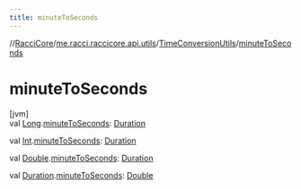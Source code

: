```yaml
---
title: minuteToSeconds
---
```

//[RacciCore](../../../index.html)/[me.racci.raccicore.api.utils](../index.html)/[TimeConversionUtils](index.html)/[minuteToSeconds](minute-to-seconds.html)



# minuteToSeconds



[jvm]\
val [Long](https://kotlinlang.org/api/latest/jvm/stdlib/kotlin/-long/index.html).[minuteToSeconds](minute-to-seconds.html): [Duration](https://kotlinlang.org/api/latest/jvm/stdlib/kotlin.time/-duration/index.html)

val [Int](https://kotlinlang.org/api/latest/jvm/stdlib/kotlin/-int/index.html).[minuteToSeconds](minute-to-seconds.html): [Duration](https://kotlinlang.org/api/latest/jvm/stdlib/kotlin.time/-duration/index.html)

val [Double](https://kotlinlang.org/api/latest/jvm/stdlib/kotlin/-double/index.html).[minuteToSeconds](minute-to-seconds.html): [Duration](https://kotlinlang.org/api/latest/jvm/stdlib/kotlin.time/-duration/index.html)

val [Duration](https://kotlinlang.org/api/latest/jvm/stdlib/kotlin.time/-duration/index.html).[minuteToSeconds](minute-to-seconds.html): [Double](https://kotlinlang.org/api/latest/jvm/stdlib/kotlin/-double/index.html)




